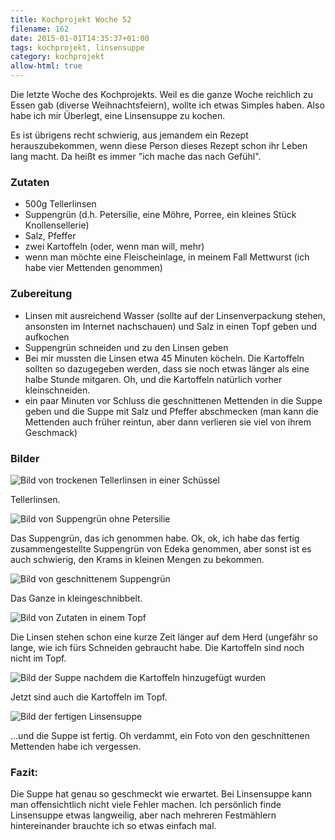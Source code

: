 ```yaml
---
title: Kochprojekt Woche 52
filename: 162
date: 2015-01-01T14:35:37+01:00
tags: kochprojekt, linsensuppe
category: kochprojekt
allow-html: true
---
```

<p>Die letzte Woche des Kochprojekts. Weil es die ganze Woche reichlich zu Essen gab (diverse Weihnachtsfeiern), wollte ich etwas Simples haben. Also habe ich mir Überlegt, eine Linsensuppe zu kochen.</p>
<p>Es ist übrigens recht schwierig, aus jemandem ein Rezept herauszubekommen, wenn diese Person dieses Rezept schon ihr Leben lang macht. Da heißt es immer "ich mache das nach Gefühl".</p>
<h3>Zutaten</h3>
<ul>
<li>500g Tellerlinsen</li>
<li>Suppengrün (d.h. Petersilie, eine Möhre, Porree, ein kleines Stück Knollensellerie)</li>
<li>Salz, Pfeffer</li>
<li>zwei Kartoffeln (oder, wenn man will, mehr)</li>
<li>wenn man möchte eine Fleischeinlage, in meinem Fall Mettwurst (ich habe vier Mettenden genommen)</li>
</ul>

<h3>Zubereitung</h3>
<ul>
<li>Linsen mit ausreichend Wasser (sollte auf der Linsenverpackung stehen, ansonsten im Internet nachschauen) und Salz in einen Topf geben und aufkochen</li>
<li>Suppengrün schneiden und zu den Linsen geben</li>
<li>Bei mir mussten die Linsen etwa 45 Minuten köcheln. Die Kartoffeln sollten so dazugegeben werden, dass sie noch etwas länger als eine halbe Stunde mitgaren. Oh, und die Kartoffeln natürlich vorher kleinschneiden.</li>
<li>ein paar Minuten vor Schluss die geschnittenen Mettenden in die Suppe geben und die Suppe mit Salz und Pfeffer abschmecken (man kann die Mettenden auch früher reintun, aber dann verlieren sie viel von ihrem Geschmack)</li>
</ul>

<h3>Bilder</h3>
<img src="/hosted_files/488/download" alt="Bild von trockenen Tellerlinsen in einer Schüssel">
<p>Tellerlinsen.</p>
<img src="/hosted_files/489/download" alt="Bild von Suppengrün ohne Petersilie">
<p>Das Suppengrün, das ich genommen habe. Ok, ok, ich habe das fertig zusammengestellte Suppengrün von Edeka genommen, aber sonst ist es auch schwierig, den Krams in kleinen Mengen zu bekommen.</p>
<img src="/hosted_files/490/download" alt="Bild von geschnittenem Suppengrün">
<p>Das Ganze in kleingeschnibbelt.</p>
<img src="/hosted_files/491/download" alt="Bild von Zutaten in einem Topf">
<p>Die Linsen stehen schon eine kurze Zeit länger auf dem Herd (ungefähr so lange, wie ich fürs Schneiden gebraucht habe. Die Kartoffeln sind noch nicht im Topf.</p>
<img src="/hosted_files/492/download" alt="Bild der Suppe nachdem die Kartoffeln hinzugefügt wurden">
<p>Jetzt sind auch die Kartoffeln im Topf.</p>
<img src="/hosted_files/493/download" alt="Bild der fertigen Linsensuppe">
<p>...und die Suppe ist fertig. Oh verdammt, ein Foto von den geschnittenen Mettenden habe ich vergessen.</p>

<h3>Fazit:</h3>
<p>Die Suppe hat genau so geschmeckt wie erwartet. Bei Linsensuppe kann man offensichtlich nicht viele Fehler machen. Ich persönlich finde Linsensuppe etwas langweilig, aber nach mehreren Festmählern hintereinander brauchte ich so etwas einfach mal.</p>
